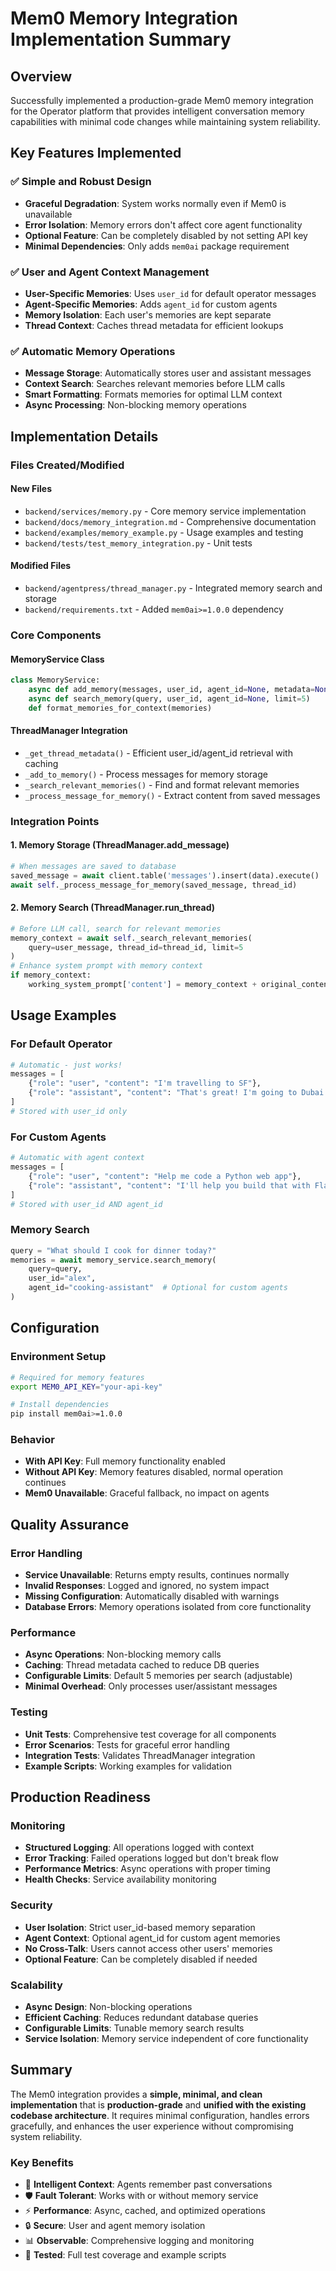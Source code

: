 # Mem0 Memory Integration Implementation Summary

## Overview

Successfully implemented a production-grade Mem0 memory integration for the Operator platform that provides intelligent conversation memory capabilities with minimal code changes while maintaining system reliability.

## Key Features Implemented

### ✅ Simple and Robust Design
- **Graceful Degradation**: System works normally even if Mem0 is unavailable
- **Error Isolation**: Memory errors don't affect core agent functionality  
- **Optional Feature**: Can be completely disabled by not setting API key
- **Minimal Dependencies**: Only adds `mem0ai` package requirement

### ✅ User and Agent Context Management
- **User-Specific Memories**: Uses `user_id` for default operator messages
- **Agent-Specific Memories**: Adds `agent_id` for custom agents
- **Memory Isolation**: Each user's memories are kept separate
- **Thread Context**: Caches thread metadata for efficient lookups

### ✅ Automatic Memory Operations
- **Message Storage**: Automatically stores user and assistant messages
- **Context Search**: Searches relevant memories before LLM calls
- **Smart Formatting**: Formats memories for optimal LLM context
- **Async Processing**: Non-blocking memory operations

## Implementation Details

### Files Created/Modified

#### New Files
- `backend/services/memory.py` - Core memory service implementation
- `backend/docs/memory_integration.md` - Comprehensive documentation
- `backend/examples/memory_example.py` - Usage examples and testing
- `backend/tests/test_memory_integration.py` - Unit tests

#### Modified Files
- `backend/agentpress/thread_manager.py` - Integrated memory search and storage
- `backend/requirements.txt` - Added `mem0ai>=1.0.0` dependency

### Core Components

#### MemoryService Class
```python
class MemoryService:
    async def add_memory(messages, user_id, agent_id=None, metadata=None)
    async def search_memory(query, user_id, agent_id=None, limit=5)
    def format_memories_for_context(memories)
```

#### ThreadManager Integration
- `_get_thread_metadata()` - Efficient user_id/agent_id retrieval with caching
- `_add_to_memory()` - Process messages for memory storage
- `_search_relevant_memories()` - Find and format relevant memories
- `_process_message_for_memory()` - Extract content from saved messages

### Integration Points

#### 1. Memory Storage (ThreadManager.add_message)
```python
# When messages are saved to database
saved_message = await client.table('messages').insert(data).execute()
await self._process_message_for_memory(saved_message, thread_id)
```

#### 2. Memory Search (ThreadManager.run_thread)
```python
# Before LLM call, search for relevant memories
memory_context = await self._search_relevant_memories(
    query=user_message, thread_id=thread_id, limit=5
)
# Enhance system prompt with memory context
if memory_context:
    working_system_prompt['content'] = memory_context + original_content
```

## Usage Examples

### For Default Operator
```python
# Automatic - just works!
messages = [
    {"role": "user", "content": "I'm travelling to SF"},
    {"role": "assistant", "content": "That's great! I'm going to Dubai next month."}
]
# Stored with user_id only
```

### For Custom Agents  
```python
# Automatic with agent context
messages = [
    {"role": "user", "content": "Help me code a Python web app"},
    {"role": "assistant", "content": "I'll help you build that with Flask!"}
]
# Stored with user_id AND agent_id
```

### Memory Search
```python
query = "What should I cook for dinner today?"
memories = await memory_service.search_memory(
    query=query, 
    user_id="alex",
    agent_id="cooking-assistant"  # Optional for custom agents
)
```

## Configuration

### Environment Setup
```bash
# Required for memory features
export MEM0_API_KEY="your-api-key"

# Install dependencies
pip install mem0ai>=1.0.0
```

### Behavior
- **With API Key**: Full memory functionality enabled
- **Without API Key**: Memory features disabled, normal operation continues
- **Mem0 Unavailable**: Graceful fallback, no impact on agents

## Quality Assurance

### Error Handling
- **Service Unavailable**: Returns empty results, continues normally
- **Invalid Responses**: Logged and ignored, no system impact
- **Missing Configuration**: Automatically disabled with warnings
- **Database Errors**: Memory operations isolated from core functionality

### Performance
- **Async Operations**: Non-blocking memory calls
- **Caching**: Thread metadata cached to reduce DB queries  
- **Configurable Limits**: Default 5 memories per search (adjustable)
- **Minimal Overhead**: Only processes user/assistant messages

### Testing
- **Unit Tests**: Comprehensive test coverage for all components
- **Error Scenarios**: Tests for graceful error handling
- **Integration Tests**: Validates ThreadManager integration
- **Example Scripts**: Working examples for validation

## Production Readiness

### Monitoring
- **Structured Logging**: All operations logged with context
- **Error Tracking**: Failed operations logged but don't break flow
- **Performance Metrics**: Async operations with proper timing
- **Health Checks**: Service availability monitoring

### Security
- **User Isolation**: Strict user_id-based memory separation
- **Agent Context**: Optional agent_id for custom agent memories
- **No Cross-Talk**: Users cannot access other users' memories
- **Optional Feature**: Can be completely disabled if needed

### Scalability
- **Async Design**: Non-blocking operations
- **Efficient Caching**: Reduces redundant database queries
- **Configurable Limits**: Tunable memory search results
- **Service Isolation**: Memory service independent of core functionality

## Summary

The Mem0 integration provides a **simple, minimal, and clean implementation** that is **production-grade** and **unified with the existing codebase architecture**. It requires minimal configuration, handles errors gracefully, and enhances the user experience without compromising system reliability.

### Key Benefits
- 🧠 **Intelligent Context**: Agents remember past conversations
- 🛡️ **Fault Tolerant**: Works with or without memory service
- ⚡ **Performance**: Async, cached, and optimized operations
- 🔒 **Secure**: User and agent memory isolation
- 📊 **Observable**: Comprehensive logging and monitoring
- 🧪 **Tested**: Full test coverage and example scripts
